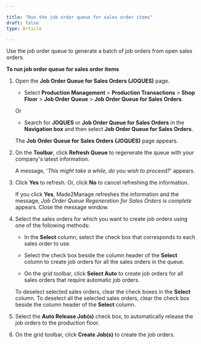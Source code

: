 ```yaml
---

title: "Run the job order queue for sales order items"
draft: false
type: Article

---
```


Use the job order queue to generate a batch of job orders from open sales orders.

**To run job order queue for sales order items**

1. Open the **Job Order Queue for Sales Orders (JOQUES)** page.

    - Select **Production Management** > **Production Transactions** > **Shop Floor** > **Job Order Queue** >  **Job Order Queue for Sales Orders**.

    Or

    - Search for **JOQUES** or **Job Order Queue for Sales Orders** in the **Navigation box** and then select **Job Order Queue for Sales Orders**.

   The **Job Order Queue for Sales Orders (JOQUES)** page appears.

2. On the **Toolbar**, click **Refresh Queue** to regenerate the queue with your company's latest information.

    A message, '*This might take a while, do you wish to proceed?*' appears.

3. Click **Yes** to refresh. Or, click **No** to cancel refreshing the information.

    If you click **Yes**, Made2Manage refreshes the information and the message, *Job Order Queue Regeneration for Sales Orders is complete* appears. Close the message window.

4. Select the sales orders for which you want to create job orders using one of the following methods:

    - In the **Select** column, select the check box that corresponds to each sales order to use.

    - Select the check box beside the column header of the **Select** column to create job orders for all the sales orders in the queue.

    - On the grid toolbar, click **Select Auto** to create job orders for all sales orders that require automatic job orders.

    To deselect selected sales orders, clear the check boxes in the **Select** column. To deselect all the selected sales orders, clear the check box beside the column header of the **Select** column.

5. Select the **Auto Release Job(s)** check box, to automatically release the job orders to the production floor.

6. On the grid toolbar, click **Create Job(s)** to create the job orders.

​